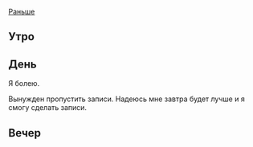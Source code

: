 [Раньше](2020.03.04.md)  
## Утро
## День
Я болею.

Вынужден пропустить записи. Надеюсь мне завтра будет лучше и я смогу сделать записи.
## Вечер
